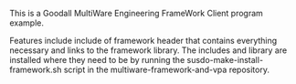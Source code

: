 This is a Goodall MultiWare Engineering FrameWork Client program example.

Features include include of framework header that contains everything necessary
and links to the framework library. The includes and library are installed where
they need to be by running the susdo-make-install-framework.sh script in the
multiware-framework-and-vpa repository.
